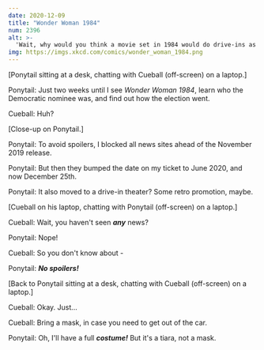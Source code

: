 ```yaml
---
date: 2020-12-09
title: "Wonder Woman 1984"
num: 2396
alt: >-
  'Wait, why would you think a movie set in 1984 would do drive-ins as a retro promotion?' 'You know, 80s stuff. Drive-in movies. Britney Spears doing the hustle. Elvis going on Ed Sullivan and showing off his pog collection.' 'What year were you born, again?'
img: https://imgs.xkcd.com/comics/wonder_woman_1984.png
---
```

[Ponytail sitting at a desk, chatting with Cueball (off-screen) on a laptop.]

Ponytail: Just two weeks until I see *Wonder Woman 1984*, learn who the Democratic nominee was, and find out how the election went.

Cueball: Huh?

[Close-up on Ponytail.]

Ponytail: To avoid spoilers, I blocked all news sites ahead of the November 2019 release.

Ponytail: But then they bumped the date on my ticket to June 2020, and now December 25th.

Ponytail: It also moved to a drive-in theater? Some retro promotion, maybe.

[Cueball on his laptop, chatting with Ponytail (off-screen) on a laptop.]

Cueball: Wait, you haven't seen ***any*** news?

Ponytail: Nope!

Cueball: So you don't know about -

Ponytail: ***No spoilers!***

[Back to Ponytail sitting at a desk, chatting with Cueball (off-screen) on a laptop.]

Cueball: Okay. Just...

Cueball: Bring a mask, in case you need to get out of the car.

Ponytail: Oh, I'll have a full ***costume!*** But it's a tiara, not a mask.